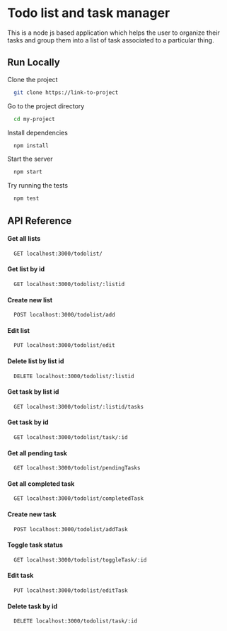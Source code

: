 
# Todo list and task manager

This is a node js based application which helps the user to organize their tasks and group them into a list of task associated to a particular thing.

## Run Locally

Clone the project

```bash
  git clone https://link-to-project
```

Go to the project directory

```bash
  cd my-project
```

Install dependencies

```bash
  npm install
```

Start the server

```bash
  npm start
```
Try running the tests

```bash
  npm test
```

## API Reference

#### Get all lists

```http
  GET localhost:3000/todolist/
```

#### Get list by id

```http
  GET localhost:3000/todolist/:listid
```

#### Create new list

```http
  POST localhost:3000/todolist/add
```

#### Edit list

```http
  PUT localhost:3000/todolist/edit
```

#### Delete list by list id

```http
  DELETE localhost:3000/todolist/:listid
```

#### Get task by list id

```http
  GET localhost:3000/todolist/:listid/tasks
```

#### Get task by id

```http
  GET localhost:3000/todolist/task/:id
```


#### Get all pending task

```http
  GET localhost:3000/todolist/pendingTasks
```

#### Get all completed task

```http
  GET localhost:3000/todolist/completedTask
```

#### Create new task

```http
  POST localhost:3000/todolist/addTask
```

#### Toggle task status

```http
  GET localhost:3000/todolist/toggleTask/:id
```

#### Edit task

```http
  PUT localhost:3000/todolist/editTask
```

#### Delete task by id

```http
  DELETE localhost:3000/todolist/task/:id
